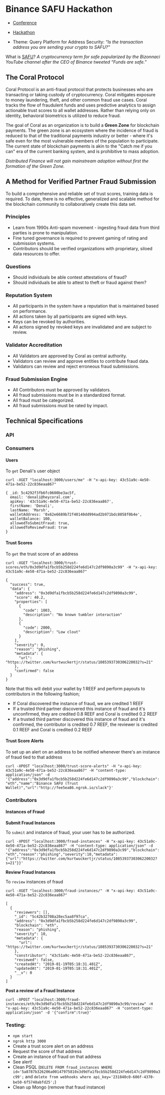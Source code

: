 # Binance SAFU Hackathon

* [Conference](https://www.binancefair.com/binance-conference/)
* [Hackathon](https://www.binancefair.com/safu-hackathon/)

* Theme: Query Platform for Address Security: *“Is the transaction address you are sending your crypto to SAFU?”*

What is [SAFU](https://www.urbandictionary.com/define.php?term=Safu)?
*A cryptocurrency term for safe popularized by the Bizonnaci YouTube channel after the CEO of Binance tweeted “Funds are safe.”*

## The Coral Protocol

Coral Protocol is an anti-fraud protocol that protects businesses who are transacting or taking custody of cryptocurrency. Coral mitigates exposure to money laundering, theft, and other common fraud use cases. Coral tracks the flow of fraudulent funds and uses predictive analytics to assign actionable trust scores to all wallet addresses. Rather than relying only on identity, behavioral biometrics is utilized to reduce fraud.

The goal of Coral as an organization is to build a **Green Zone** for blockchain payments. The green zone is an ecosystem where the incidence of fraud is reduced to that of the traditional payments industry or better - where it's safe even for the most vulnerable members of the population to participate. The current state of blockchain payments is akin to the "Catch me if you can" era of the current banking system, and is prohibitive to mass adoption.

*Distributed Finance will not gain mainstream adoption without first the formation of the Green Zone.*

## A Method for Verified Partner Fraud Submission

To build a comprehensive and reliable set of trust scores, training data is required. To date, there is no effective, generalized and scalable method for the blockchain community to collaboratively create this data set.

### Principles
* Learn from 1990s Anti-spam movement - ingesting fraud data from third parties is prone to manipulation.
* Fine tuned governance is required to prevent gaming of rating and submission systems.
* Contributors should be verified organizations with proprietary, siloed data resources to offer.

### Questions
* Should individuals be able contest attestations of fraud?
* Should individuals be able to attest to theft or fraud against them?

### Reputation System
* All participants in the system have a reputation that is maintained based on performance.
* All actions taken by all participants are signed with keys.
* Keys can be revoked by authorities.
* All actions signed by revoked keys are invalidated and are subject to review.

### Validator Accreditation
* All Validators are approved by Coral as central authority.
* Validators can review and approve entities to contribute fraud data.
* Validators can review and reject erroneous fraud submissions.

### Fraud Submission Engine
* All Contributors must be approved by validators.
* All fraud submissions must be in a standardized format.
* All fraud must be categorized.
* All fraud submissions must be rated by impact.

## Technical Specifications

### API

### Consumers

#### Users

To `get` Denali's user object

`curl -XGET "localhost:3000/users/me" -H "x-api-key: 43c51a9c-4e50-471a-be52-22c836eaa867"`


```
{ _id: 5c4292f3fb6fc0600be3ac5f,
  email: 'denali@heycoral.com',
  apiKey: '43c51a9c-4e50-471a-be52-22c836eaa867',
  firstName: 'Denali',
  lastName: 'Marsh',
  walletAddress: '0x62e6689b72f40140dd994ad2b971bdc8058f0b4e',
  walletBalance: 100,
  allowedToSubmitFraud: true,
  allowedToReviewFraud: true
}
```

#### Trust Scores

To `get` the trust score of an address

`curl -XGET "localhost:3000/trust-scores/eth/0x3d9dfa1fbcb5b258d224fe6d147c2df9890a3c99" -H "x-api-key: 43c51a9c-4e50-471a-be52-22c836eaa867"`

```
{
  "success": true,
  "data": {
    "address": "0x3d9dfa1fbcb5b258d224fe6d147c2df9890a3c99",
    "score": 40.2,
    "properties": [
      {
        "code": 1003,
        "description": "No known tumbler interaction"
      },
      {
        "code": 2000,
        "description": "Low clout"
      }
    ],
    "severity": 0,
    "reason": "phishing",
    "metadata": {
      "url": "https://twitter.com/kurtwuckertjr/status/1085393730306220032?s=21"
    },
    "confirmed": false
  }
}
```

Note that this will debit your wallet by 1 REEF and perform payouts to contributors in the following fashion;

* If Coral discovered the instance of fraud, we are credited 1 REEF
* If a trusted third partner discovered this instance of fraud and it's unconfirmed, they are credited 0.8 REEF and Coral is credited 0.2 REEF
* If a trusted third partner discovered this instance of fraud and it's confirmed, the contributor is credited 0.7 REEF, the reviewer is credited 0.1 REEF and Coral is credited 0.2 REEF

#### Trust Score Alerts

To set up an alert on an address to be notified whenever there's an instance of fraud tied to that address

`curl -XPOST "localhost:3000/trust-score-alerts" -H "x-api-key: 43c51a9c-4e50-471a-be52-22c836eaa867" -H "content-type: application/json" -d '{"address":"0x3d9dfa1fbcb5b258d224fe6d147c2df9890a3c99","blockchain":"eth","name":"Binance SAFU (Trust Wallet)","url":"http://fee5ea86.ngrok.io/slack"}'`

### Contributors

#### Instances of Fraud

**Submit Fraud Instances**

To `submit` and instance of fraud, your user has to be authorized.

`curl -XPOST "localhost:3000/fraud-instances" -H "x-api-key: 43c51a9c-4e50-471a-be52-22c836eaa867" -H "content-type: application/json" -d '{"address":"0x3d9dfa1fbcb5b258d224fe6d147c2df9890a3c99","blockchain":"eth","reason":"phishing","severity":10,"metadata":{"url":"https://twitter.com/kurtwuckertjr/status/1085393730306220032?s=21"}}'`

**Review Fraud Instances**

To `review` instances of fraud

`curl -XGET "localhost:3000/fraud-instances/" -H "x-api-key: 43c51a9c-4e50-471a-be52-22c836eaa867"`

```
[
  {
    "reviewers": [],
    "_id": "5c42b32708a28ec5aa8f97ca",
    "address": "0x3d9dfa1fbcb5b258d224fe6d147c2df9890a3c99",
    "blockchain": "eth",
    "reason": "phishing",
    "severity": 10,
    "metadata": {
      "url": "https://twitter.com/kurtwuckertjr/status/1085393730306220032?s=21"
    },
    "constributor": "43c51a9c-4e50-471a-be52-22c836eaa867",
    "reviewed": false,
    "createdAt": "2019-01-19T05:18:31.401Z",
    "updatedAt": "2019-01-19T05:18:31.401Z",
    "__v": 0
  }
]
```

**Post a review of a Fraud Instance**

`curl -XPOST "localhost:3000/fraud-instances/eth/0x3d9dfa1fbcb5b258d224fe6d147c2df9890a3c99/review" -H "x-api-key: 43c51a9c-4e50-471a-be52-22c836eaa867" -H "content-type: application/json" -d '{"confirm":true}'`


### Testing:
* `npm start`
* `ngrok http 3000`
* Create a trust score alert on an address
* Request the score of that address
* Create an instance of fraud on that address
* See alert!
* Clean PSQL (`DELETE FROM fraud_instances WHERE id='5a8787b326206a00147975810x3d9dfa1fbcb5b258d224fe6d147c2df9890a3c99';` and `delete from webhooks where api_key='231840c0-606f-4370-be50-6f5740abfd25';`)
* Clean up Mongo (remove that fraud instance)
